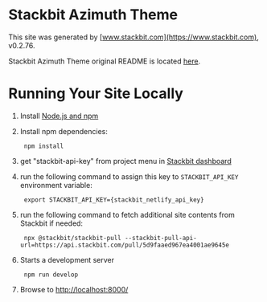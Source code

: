 # Stackbit Azimuth Theme

This site was generated by [www.stackbit.com](https://www.stackbit.com), v0.2.76.

Stackbit Azimuth Theme original README is located [here](./README.theme.md).

# Running Your Site Locally

1. Install [Node.js and npm](https://nodejs.org/en/)

1. Install npm dependencies:

        npm install

1. get "stackbit-api-key" from project menu in [Stackbit dashboard](https://app.stackbit.com/dashboard)

1. run the following command to assign this key to `STACKBIT_API_KEY` environment variable:

        export STACKBIT_API_KEY={stackbit_netlify_api_key}

1. run the following command to fetch additional site contents from Stackbit if needed:

        npx @stackbit/stackbit-pull --stackbit-pull-api-url=https://api.stackbit.com/pull/5d9faaed967ea4001ae9645e

1. Starts a development server

        npm run develop

1. Browse to [http://localhost:8000/](http://localhost:8000/)
